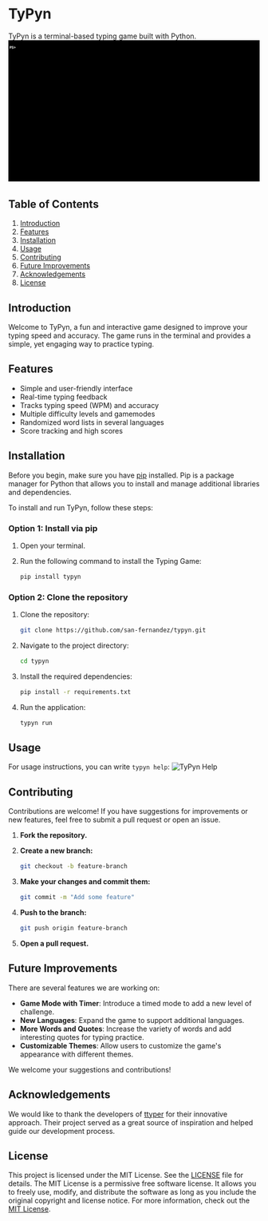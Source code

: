 # TyPyn
TyPyn is a terminal-based typing game built with Python.
![Typyn Demo](typyn/resources/demo.gif)

## Table of Contents
1. [Introduction](#introduction)
2. [Features](#features)
3. [Installation](#installation)
4. [Usage](#usage)
5. [Contributing](#contributing)
6. [Future Improvements](#future-improvements)
7. [Acknowledgements](#acknowledgements)
8. [License](#license)

## Introduction
Welcome to TyPyn, a fun and interactive game designed to improve your typing speed and accuracy. The game runs in the terminal and provides a simple, yet engaging way to practice typing.

## Features
- Simple and user-friendly interface
- Real-time typing feedback
- Tracks typing speed (WPM) and accuracy
- Multiple difficulty levels and gamemodes
- Randomized word lists in several languages
- Score tracking and high scores

## Installation
Before you begin, make sure you have [pip](https://pip.pypa.io/en/stable/installation/) installed. Pip is a package manager for Python that allows you to install and manage additional libraries and dependencies.

To install and run TyPyn, follow these steps:

### Option 1: Install via pip
1. Open your terminal.
2. Run the following command to install the Typing Game:

   ```bash
   pip install typyn

### Option 2: Clone the repository
1. Clone the repository:

   ```bash
   git clone https://github.com/san-fernandez/typyn.git

2. Navigate to the project directory:

   ```bash
   cd typyn

3. Install the required dependencies:

   ```bash
   pip install -r requirements.txt

4. Run the application:

   ```bash
   typyn run

## Usage
For usage instructions, you can write `typyn help`:
![TyPyn Help](typyn/resources/help.png)

## Contributing

Contributions are welcome! If you have suggestions for improvements or new features, feel free to submit a pull request or open an issue.

1. **Fork the repository.**

2. **Create a new branch:**

   ```bash
   git checkout -b feature-branch

3. **Make your changes and commit them:**

   ```bash
   git commit -m "Add some feature"

4. **Push to the branch:**

   ```bash
   git push origin feature-branch

5. **Open a pull request.**

## Future Improvements

There are several features we are working on:

- **Game Mode with Timer**: Introduce a timed mode to add a new level of challenge.
- **New Languages**: Expand the game to support additional languages.
- **More Words and Quotes**: Increase the variety of words and add interesting quotes for typing practice.
- **Customizable Themes**: Allow users to customize the game's appearance with different themes.

We welcome your suggestions and contributions!

## Acknowledgements

We would like to thank the developers of [ttyper](https://github.com/max-niederman/ttyper) for their innovative approach. Their project served as a great source of inspiration and helped guide our development process.

## License
This project is licensed under the MIT License. See the [LICENSE](LICENSE) file for details.
The MIT License is a permissive free software license. It allows you to freely use, modify, and distribute the software as long as you include the original copyright and license notice. For more information, check out the [MIT License](https://opensource.org/licenses/MIT).
